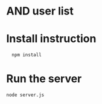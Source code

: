 # AND user list

# Install instruction

```
  npm install
```

# Run the server

```
node server.js
```

